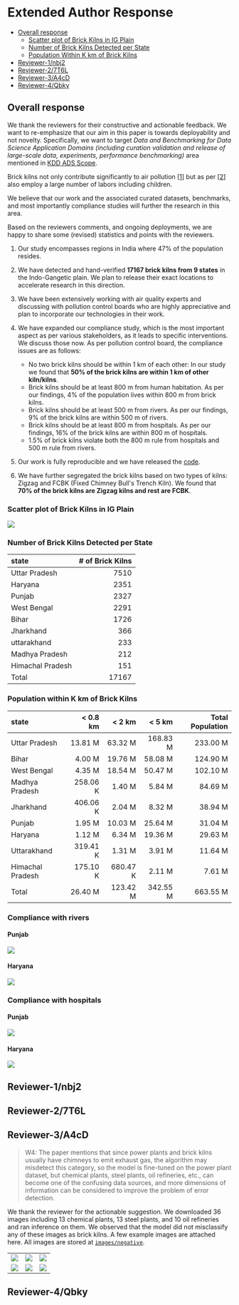 # Extended Author Response

- [Overall response](#overall-response)
    - [Scatter plot of Brick Kilns in IG Plain](#scatter-plot-of-brick-kilns-in-ig-plain)
    - [Number of Brick Kilns Detected per State](#number-of-brick-kilns-detected-per-state)
    - [Population Within K km of Brick Kilns](#population-within-k-km-of-brick-kilns)
- [Reviewer-1/nbj2](#reviewer-1nbj2)
- [Reviewer-2/7T6L](#reviewer-27t6l)
- [Reviewer-3/A4cD](#reviewer-3a4cd)
- [Reviewer-4/Qbky](#reviewer-4qbky)


## Overall response

We thank the reviewers for their constructive and actionable feedback. We want to re-emphasize that our aim in this paper is towards deployability and not novelty. Specifically, we want to target *Data and Benchmarking for Data Science Application Domains (including curation validation and release of large-scale data, experiments, performance benchmarking)* area mentioned in [KDD ADS Scope](https://kdd2024.kdd.org/applied-data-science-ads-track-call-for-papers/).

Brick kilns not only contribute significantly to air pollution [[1](https://link.springer.com/article/10.1007/s11869-012-0187-2)] but as per [[2](https://www.sciencedirect.com/science/article/abs/pii/S1352231014006888)] also employ a large number of labors including children.

We believe that our work and the associated curated datasets, benchmarks, and most importantly compliance studies will further the research in this area.

Based on the reviewers comments, and ongoing deployments, we are happy to share some (revised) statistics and points with the reviewers.

1. Our study encompasses regions in India where 47% of the population resides.

1. We have detected and hand-verified **17167 brick kilns from 9 states** in the Indo-Gangetic plain. We plan to release their exact locations to accelerate research in this direction.

1. We have been extensively working with air quality experts and discussing with pollution control boards who are highly appreciative and plan to incorporate our technologies in their work.

1. We have expanded our compliance study, which is the most important aspect as per various stakeholders, as it leads to specific interventions. We discuss those now. As per pollution control board, the compliance issues are as follows:
    * No two brick kilns should be within 1 km of each other: In our study we found that **50% of the brick kilns are within 1 km of other kiln/kilns**.
    * Brick kilns should be at least 800 m from human habitation. As per our findings, 4% of the population lives within 800 m from brick kilns.
    * Brick kilns should be at least 500 m from rivers. As per our findings, 9% of the brick kilns are within 500 m of rivers.
    * Brick kilns should be at least 800 m from hospitals. As per our findings, 16% of the brick kilns are within 800 m of hospitals.
    * 1.5% of brick kilns violate both the 800 m rule from hospitals and 500 m rule from rivers.

1. Our work is fully reproducible and we have released the [code](https://github.com/rishabh-mondal/kdd24_brick_kilns).

1. We have further segregated the brick kilns based on two types of kilns: Zigzag and FCBK (Fixed Chimney Bull's Trench Kiln). We found that **70% of the brick kilns are Zigzag kilns and rest are FCBK**.

### Scatter plot of Brick Kilns in IG Plain

![](images/ig_plain_bk.png)

### Number of Brick Kilns Detected per State

| state            |   # of Brick Kilns |
|:-----------------|-------------------:|
| Uttar Pradesh    |               7510 |
| Haryana          |               2351 |
| Punjab           |               2327 |
| West Bengal      |               2291 |
| Bihar            |               1726 |
| Jharkhand        |                366 |
| uttarakhand      |                233 |
| Madhya Pradesh   |                212 |
| Himachal Pradesh |                151 |
| Total            |              17167 |

### Population within K km of Brick Kilns

|            state |   < 0.8 km |   < 2 km |   < 5 km |   Total Population |
|:-----------------|-----------:|---------:|---------:|-------------------:|
|    Uttar Pradesh |    13.81 M |  63.32 M | 168.83 M |           233.00 M |
|            Bihar |     4.00 M |  19.76 M |  58.08 M |           124.90 M |
|      West Bengal |     4.35 M |  18.54 M |  50.47 M |           102.10 M |
|   Madhya Pradesh |   258.06 K |   1.40 M |   5.84 M |            84.69 M |
|        Jharkhand |   406.06 K |   2.04 M |   8.32 M |            38.94 M |
|           Punjab |     1.95 M |  10.03 M |  25.64 M |            31.04 M |
|          Haryana |     1.12 M |   6.34 M |  19.36 M |            29.63 M |
|      Uttarakhand |   319.41 K |   1.31 M |   3.91 M |            11.64 M |
| Himachal Pradesh |   175.10 K | 680.47 K |   2.11 M |             7.61 M |
|            Total |    26.40 M | 123.42 M | 342.55 M |           663.55 M |

### Compliance with rivers

#### Punjab

![](images/punjab_bk_river.png)
<!-- Fix height with original aspect ratio-->
<!-- <img src="images/punjab_bk_river.png" width="100%" height="auto"> -->

#### Haryana

![](images/haryana_bk_river.png)

### Compliance with hospitals

#### Punjab

![](images/punjab_bk_hosp.png)

#### Haryana

![](images/haryana_bk_hosp.png)


## Reviewer-1/nbj2

## Reviewer-2/7T6L

## Reviewer-3/A4cD

> W4: The paper mentions that since power plants and brick kilns usually have chimneys to emit exhaust gas, the algorithm may misdetect this category, so the model is fine-tuned on the power plant dataset, but chemical plants, steel plants, oil refineries, etc., can become one of the confusing data sources, and more dimensions of information can be considered to improve the problem of error detection.

We thank the reviewer for the actionable suggestion. We downloaded 36 images including 13 chemical plants, 13 steel plants, and 10 oil refineries and ran inference on them. We observed that the model did not misclassify any of these images as brick kilns. A few example images are attached here. All images are stored at [`images/negative`](images/negative/).

| | | |
|:-------------------------:|:-------------------------:|:-------------------------:|
|![](images/negative/11.67,78.09.png)|![](images/negative/30.31,75.05.png)|![](images/negative/19.06,73.03.png)|
|![](images/negative/28.59,77.31.png)|![](images/negative/21.17,81.38.png)|![](images/negative/24.25,78.16.png)|

## Reviewer-4/Qbky